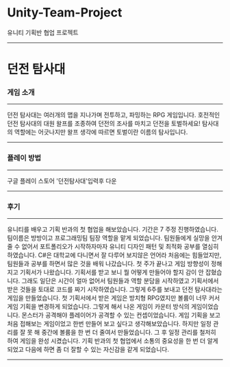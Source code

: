 # Unity-Team-Project
유니티 기획반 협업 프로젝트

--------------

# 던전 탐사대 

### 게임 소개
--------------
던전 탐사대는 여러개의 맵을 지나가며 전투하고, 파밍하는 RPG 게임입니다. 호전적인 던전 탐사대의 대원 왈프를 조종하여 던전의 조사를 마치고 던전을 토벌하세요! 탐사대의 역할에는 어긋나지만 왈프 생각에 따르면 토벌이란 이름의 탐사입니다.

-------------

### 플레이 방법

-------

구글 플레이 스토어 '던전탐사대'입력후 다운 

------

### 후기

------
 유니티를 배우고 기획 반과의 첫 협업을 해보았습니다. 기간은 7 주정 진행하였습니다. 팀이름은 방방이고 프로그래밍팀 팀장 역할을 맡게 되었습니다. 팀원들에게 실망을 안겨줄 수 없어서 포트폴리오가 시작하자마자  유니티 디자인 패턴 및 최적화 공부를 열심히 하였습니다. C#은 대학교에 다니면서 잘 다루어 보지않은 언어라 처음에는 힘들었지만, 팀원들과 공부를 하면서 많은 것을 배워 나갔습니다. 첫 주가 끝나고 게임 방향성이 정해지고 기획서가 나왔습니다. 기획서를 받고 보니 뭘 어떻게 만들어야 할지 감이 안 잡혔습니다. 그래도 일단은 시간이 얼마 없어서 팀원들과 역할 분담을 시작하였고 기획서에서 받은 것들을 토대로 코드를 짜기 시작하였습니다. 그렇게 6주를 보내고 던전 탐사대라는 게임을 만들었습니다. 첫 기획서에서 받은 게임은 방치형 RPG였지만 볼륨이 너무 커서 게임 기획을 변경하게 되었습니다. 그렇게 해서 나온 게임이 카운터 방식의 게임이었습니다. 몬스터가 공격해야 플레이어가 공격할 수 있는 컨셉이었습니다. 게임 기획을 보고 처음 접해보는 게임이었고 한번 만들어 보고 싶다고 생각해보았습니다. 하지만 일정 관리를 잘 못 해 중간에 볼륨을 한 번 더 줄여서 만들었습니다. 그 후 일정 관리를 철저히 하여 게임을 완성 시켰습니다. 기획 반과의 첫 협업에서 소통의 중요성을 한 번 더 알게 되었고 다음에 하면 좀 더 잘할 수 있는 자신감을 같게 되었습니다.


------
